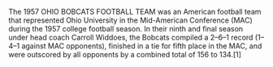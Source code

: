 The 1957 OHIO BOBCATS FOOTBALL TEAM was an American football team that represented Ohio University in the Mid-American Conference (MAC) during the 1957 college football season. In their ninth and final season under head coach Carroll Widdoes, the Bobcats compiled a 2–6–1 record (1–4–1 against MAC opponents), finished in a tie for fifth place in the MAC, and were outscored by all opponents by a combined total of 156 to 134.[1]
